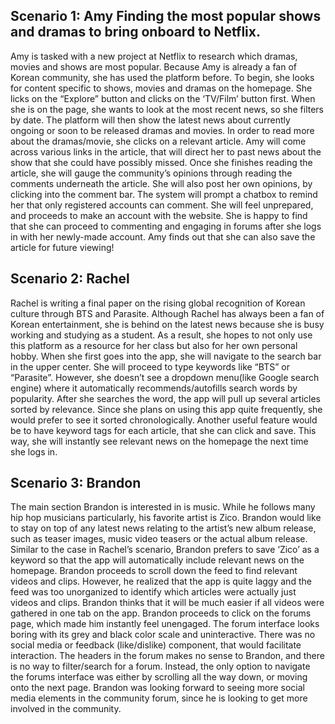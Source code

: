 ## Scenario 1: Amy Finding the most popular shows and dramas to bring onboard to Netflix. 
Amy is tasked with a new project at Netflix to research which dramas, movies and shows are most popular. Because Amy is already a fan of Korean community, she has used the platform before. To begin, she looks for content specific to shows, movies and dramas on the homepage. She licks on the “Explore” button and clicks on the ‘TV/Film’ button first. When she is on the page, she wants to look at the most recent news, so she filters by date. The platform will then show the latest news about currently ongoing or soon to be released dramas and movies. In order to read more about the dramas/movie, she clicks on a relevant article. Amy will come across various links in the article, that will direct her to past news about the show that she could have possibly missed. Once she finishes reading the article, she will gauge the community’s opinions through reading the comments underneath the article. She will also post her own opinions, by clicking into the comment bar. The system will prompt a chatbox to remind her that only registered accounts can comment. She will feel unprepared, and proceeds to make an account with the website. She is happy to find that she can proceed to commenting and engaging in forums after she logs in with her newly-made account. Amy finds out that she can also save the article for future viewing! 

## Scenario 2: Rachel 
Rachel is writing a final paper on the rising global recognition of Korean culture through BTS and Parasite. Although Rachel has always been a fan of Korean entertainment, she is behind on the latest news because she is busy working and studying as a student. As a result, she hopes to not only use this platform as a resource for her class but also for her own personal hobby. When she first goes into the app, she will navigate to the search bar in the upper center. She will proceed to type keywords like “BTS” or “Parasite”. However, she doesn’t see a dropdown menu(like Google search engine) where it automatically recommends/autofills search words by popularity. After she searches the word, the app will pull up several articles sorted by relevance. Since she plans on using this app quite frequently, she would prefer to see it sorted chronologically. Another useful feature would be to have keyword tags for each article, that she can click and save. This way, she will instantly see relevant news on the homepage the next time she logs in. 

## Scenario 3: Brandon 
The main section Brandon is interested in is music. While he follows many hip hop musicians particularly, his favorite artist is Zico. Brandon would like to stay on top of any latest news relating to the artist’s new album release, such as teaser images, music video teasers or the 
actual album release. Similar to the case in Rachel’s scenario, Brandon prefers to save ‘Zico’ as a keyword so that the app will automatically include relevant news on the homepage. Brandon proceeds to scroll down the feed to find relevant videos and clips. However, he realized that the app is quite laggy and the feed was too unorganized to identify which articles were actually just videos and clips. Brandon thinks that it will be much easier if all videos were gathered in one tab on the app. Brandon proceeds to click on the forums page, which made him instantly feel unengaged. The forum interface looks boring with its grey and black color scale and uninteractive. There was no social media or feedback (like/dislike) component, that would facilitate interaction. The headers in the forum makes no sense to Brandon, and there is no way to filter/search for a forum. Instead, the only option to navigate the forums interface was either by scrolling all the way down, or moving onto the next page. Brandon was looking forward to seeing more social media elements in the community forum, since he is looking to get more involved in the community. 



